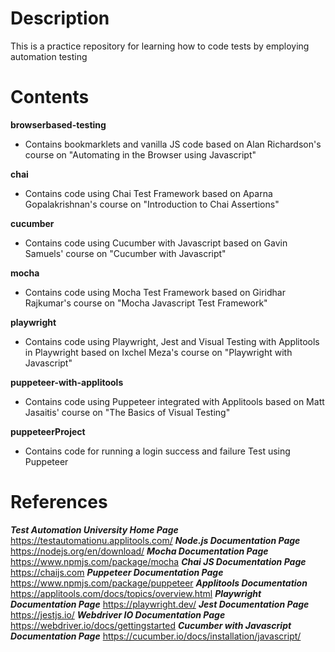 # Description
This is a practice repository for learning how to code tests by employing automation testing

# Contents

**browserbased-testing**
 - Contains bookmarklets and vanilla JS code based on Alan Richardson's course on "Automating in the Browser using Javascript"

**chai**
 - Contains code using Chai Test Framework based on Aparna Gopalakrishnan's course on "Introduction to Chai Assertions"

**cucumber**
 - Contains code using Cucumber with Javascript based on Gavin Samuels' course on "Cucumber with Javascript"

**mocha**
 - Contains code using Mocha Test Framework based on Giridhar Rajkumar's course on "Mocha Javascript Test Framework"

**playwright**
 - Contains code using Playwright, Jest and Visual Testing with Applitools in Playwright based on Ixchel Meza's course on "Playwright with Javascript"

**puppeteer-with-applitools**
 - Contains code using Puppeteer integrated with Applitools based on Matt Jasaitis' course on "The Basics of Visual Testing"

**puppeteerProject**
 - Contains code for running a login success and failure Test using Puppeteer

# References

***Test Automation University Home Page***
https://testautomationu.applitools.com/
***Node.js Documentation Page***
https://nodejs.org/en/download/
***Mocha Documentation Page***
https://www.npmjs.com/package/mocha
***Chai JS Documentation Page***
https://chaijs.com
***Puppeteer Documentation Page***
https://www.npmjs.com/package/puppeteer
***Applitools Documentation***
https://applitools.com/docs/topics/overview.html
***Playwright Documentation Page***
https://playwright.dev/
***Jest Documentation Page***
https://jestjs.io/
***Webdriver IO Documentation Page***
https://webdriver.io/docs/gettingstarted
***Cucumber with Javascript Documentation Page***
https://cucumber.io/docs/installation/javascript/
